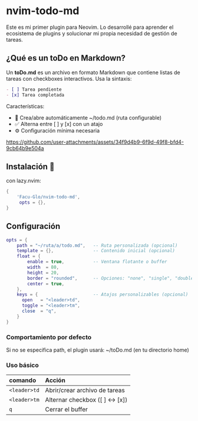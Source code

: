# nvim-todo-md
Este es mi primer plugin para Neovim. Lo desarrollé para aprender el ecosistema de plugins y solucionar mi propia necesidad de gestión de tareas.

## ¿Qué es un toDo en Markdown?
Un **toDo.md** es un archivo en formato Markdown que contiene listas de tareas con checkboxes interactivos. Usa la sintaxis:

```markdown
- [ ] Tarea pendiente
- [x] Tarea completada
```

Características:
- 📂 Crea/abre automáticamente ~/todo.md (ruta configurable)
- ✅ Alterna entre [ ] y [x] con un atajo
- ⚙️ Configuración mínima necesaria

https://github.com/user-attachments/assets/34f9d4b9-6f9d-49f8-bfd4-9cb64b9e504a

## Instalación 🔧
con lazy.nvim:

```lua
{
    'Facu-Glo/nvim-todo-md',
     opts = {},
}
```
## Configuración
```lua
opts = {
    path = "~/ruta/a/todo.md",   -- Ruta personalizada (opcional)
    template = {},               -- Contenido inicial (opcional)
    float = {
        enable = true,           -- Ventana flotante o buffer
        width  = 80,
        height = 20,
        border = "rounded",      -- Opciones: "none", "single", "double", "solid"
        center = true,
    },
    keys = {                     -- Atajos personalizables (opcional)
      open   = "<leader>td",
      toggle = "<leader>tm",
      close  = "q",
    }
}
```
### Comportamiento por defecto
Si no se especifica path, el plugin usará:
~/toDo.md (en tu directorio home)

### Uso básico
| comando                      | Acción                              |
| :----------------------------| :---------------------------------- |
| `<leader>td`                | Abrir/crear archivo de tareas       |
| `<leader>tm`                | Alternar checkbox ([ ] ↔ [x])       |
| `q`                          | Cerrar el buffer                    |

